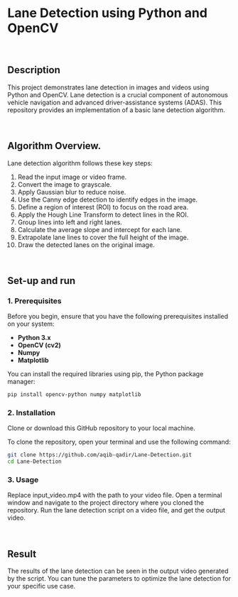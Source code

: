 # Lane Detection using Python and OpenCV

<br/>

## Description
This project demonstrates lane detection in images and videos using Python and OpenCV. Lane detection is a crucial component of autonomous vehicle navigation and advanced driver-assistance systems (ADAS). This repository provides an implementation of a basic lane detection algorithm.

<br/>

## Algorithm Overview.
Lane detection algorithm follows these key steps:
1. Read the input image or video frame.
2. Convert the image to grayscale.
3. Apply Gaussian blur to reduce noise.
4. Use the Canny edge detection to identify edges in the image.
5. Define a region of interest (ROI) to focus on the road area.
6. Apply the Hough Line Transform to detect lines in the ROI.
7. Group lines into left and right lanes.
8. Calculate the average slope and intercept for each lane.
9. Extrapolate lane lines to cover the full height of the image.
10. Draw the detected lanes on the original image.

<br/>

## Set-up and run 
### 1. Prerequisites
Before you begin, ensure that you have the following prerequisites installed on your system:

- **Python 3.x**
- **OpenCV (cv2)**
- **Numpy**
- **Matplotlib**

You can install the required libraries using pip, the Python package manager:

```bash
pip install opencv-python numpy matplotlib
```

### 2. Installation
Clone or download this GitHub repository to your local machine. 

To clone the repository, open your terminal and use the following command:

``` bash
git clone https://github.com/aqib-qadir/Lane-Detection.git
cd Lane-Detection
```

### 3. Usage
Replace input_video.mp4 with the path to your video file.
Open a terminal window and navigate to the project directory where you cloned the repository.
Run the lane detection script on a video file, and get the output video.

<br/>

## Result
The results of the lane detection can be seen in the output video generated by the script. You can tune the parameters to optimize the lane detection for your specific use case. 
